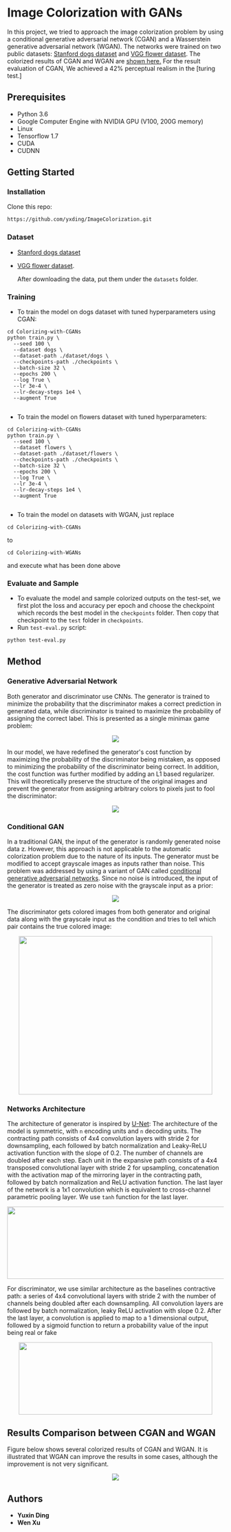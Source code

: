 # Image Colorization with GANs 
In this project, we tried to approach the image colorization problem by using a conditional generative adversarial network (CGAN) and a Wasserstein generative adversarial network (WGAN). The networks were trained on two public datasets: [Stanford dogs dataset](http://vision.stanford.edu/aditya86/ImageNetDogs/) and [VGG flower dataset](http://www.robots.ox.ac.uk/~vgg/data/flowers/102/index.html). The colorized results of CGAN and WGAN are [shown here.](#places365-results) For the result evaluation of CGAN, We achieved a 42% perceptual realism in the [turing test.] 

## Prerequisites
- Python 3.6
- Google Computer Engine with NVIDIA GPU (V100, 200G memory)
- Linux
- Tensorflow 1.7
- CUDA 
- CUDNN

## Getting Started
### Installation
Clone this repo:
```bash
https://github.com/yxding/ImageColorization.git
```

### Dataset
- [Stanford dogs dataset](http://vision.stanford.edu/aditya86/ImageNetDogs/)
- [VGG flower dataset](http://www.robots.ox.ac.uk/~vgg/data/flowers/102/index.html).
  
  After downloading the data, put them under the `datasets` folder.

### Training
- To train the model on dogs dataset with tuned hyperparameters using CGAN:
```
cd Colorizing-with-CGANs
python train.py \
  --seed 100 \
  --dataset dogs \
  --dataset-path ./dataset/dogs \
  --checkpoints-path ./checkpoints \
  --batch-size 32 \
  --epochs 200 \
  --log True \
  --lr 3e-4 \
  --lr-decay-steps 1e4 \
  --augment True
  
```

- To train the model on flowers dataset with tuned hyperparameters:
```
cd Colorizing-with-CGANs
python train.py \
  --seed 100 \
  --dataset flowers \
  --dataset-path ./dataset/flowers \
  --checkpoints-path ./checkpoints \
  --batch-size 32 \
  --epochs 200 \
  --log True \
  --lr 3e-4 \
  --lr-decay-steps 1e4 \
  --augment True
  
```

- To train the model on datasets with WGAN, just replace
```
cd Colorizing-with-CGANs
```
to
```
cd Colorizing-with-WGANs
```
and execute what has been done above

### Evaluate and Sample
- To evaluate the model and sample colorized outputs on the test-set, we first plot the loss and accuracy per epoch and choose the checkpoint which records the best model in the `checkpoints` folder. Then copy that checkpoint to the `test` folder in `checkpoints`.
- Run `test-eval.py` script:
```bash
python test-eval.py
```

## Method

### Generative Adversarial Network
Both generator and discriminator use CNNs. The generator is trained to minimize the probability that the discriminator makes a correct prediction in generated data, while discriminator is trained to maximize the probability of assigning the correct label. This is presented as a single minimax game problem:
<p align='center'>  
  <img src='img/gan.png' />
</p>
In our model, we have redefined the generator's cost function by maximizing the probability of the discriminator being mistaken, as opposed to minimizing the probability of the discriminator being correct. In addition, the cost function was further modified by adding an L1 based regularizer. This will theoretically preserve the structure of the original images and prevent the generator from assigning arbitrary colors to pixels just to fool the discriminator:
<p align='center'>  
  <img src='img/gan_new.png' />
</p>

### Conditional GAN
In a traditional GAN, the input of the generator is randomly generated noise data z. However, this approach is not applicable to the automatic colorization problem due to the nature of its inputs. The generator must be modified to accept grayscale images as inputs rather than noise. This problem was addressed by using a variant of GAN called [conditional generative adversarial networks](https://arxiv.org/abs/1411.1784). Since no noise is introduced, the input of the generator is treated as zero noise with the grayscale input as a prior:
<p align='center'>  
  <img src='img/con_gan.png' />
</p>
The discriminator gets colored images from both generator and original data along with the grayscale input as the condition and tries to tell which pair contains the true colored image:
<p align='center'>  
  <img src='img/cgan.png' width='450px' height='368px' />
</p>

### Networks Architecture
The architecture of generator is inspired by  [U-Net](https://arxiv.org/abs/1505.04597):  The architecture of the model is symmetric, with `n` encoding units and `n` decoding units. The contracting path consists of 4x4 convolution layers with stride 2 for downsampling, each followed by batch normalization and Leaky-ReLU activation function with the slope of 0.2. The number of channels are doubled after each step. Each unit in the expansive path consists of a 4x4 transposed convolutional layer with stride 2 for upsampling, concatenation with the activation map of the mirroring layer in the contracting path, followed by batch normalization and ReLU activation function. The last layer of the network is a 1x1 convolution which is equivalent to cross-channel parametric pooling layer. We use `tanh` function for the last layer.
<p align='center'>  
  <img src='img/unet.png' width='700px' height='168px' />
</p>

For discriminator, we use similar architecture as the baselines contractive path: a series of 4x4 convolutional layers with stride 2 with the number of channels being doubled after each downsampling. All convolution layers are followed by batch normalization, leaky ReLU activation with slope 0.2. After the last layer, a convolution is applied to map to a 1 dimensional output, followed by a sigmoid function to return a probability value of the input being real or fake
<p align='center'>  
  <img src='img/discriminator.png' width='450px' height='168px' />
</p>
  
## Results Comparison between CGAN and WGAN
Figure below shows several colorized results of CGAN and WGAN. It is illustrated that WGAN can improve the results in some
cases, although the improvement is not very significant.
<p align='center'>  
  <img src='images/places365.jpg' />
</p>

## Authors

* **Yuxin Ding** 
* **Wen Xu** 

